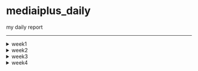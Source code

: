 # mediaiplus_daily
my daily report

******

<details>
<summary>week1</summary>

> <details>
> 
> <summary>20230302</summary>
> 
> ```
> 
> vscode
> DBeaver
> WinSCP
> MongoCompass
> 
> jh.park@mediaiplus.com 
> 123ssk12!
> 
> 메일확인 outlook
> 
> confluence
> 
> 임상시험공부 - 글로벌 임상시험 성공하기
> 
> 인턴십OT 내용정리
> 
> 컴공핵심과목 : 내가 잘하는거->대답잘할수있는거
> 자기소개 : 내가 얼마나 개발을 잘하는지, 얼마나빠르게 성장할수있는지 
> 면접관의 의도?? 편한마음으로 임하자..?
> 
> pw : 0130
> 
> task1 : EudraCT -> CTIS 
> task2 : CRIS result 수집하기
> 
> ```
> 
> </details>
> 
> <details>
> <summary>20230303</summary>
> 
> ```
> 
> 질문할거 -> 구글링 먼저하자
> 1. yml 
> 2. 파서에서 start_date yesterday 주석 이상한것같음
> 3. start_date, saving_start_date difference -> 왜 굳이 따로 두는가 ??
> 
> 
> 폴더 강제삭제 : rm -rf (folder)
> 
> 코드해석하기
> l19 : 파서
> l20 : common에서 logger가져오기 -> common_util로 가보면
> l80 : scraper 정의
> 
> 코드실행하기
> 
> 커맨드 : python scraper_manager.py
> 
> 디폴트값 nih 
> Scraper클래스로 nih 인스턴스 만듬
> _get_model 메소드 실행 -> _handling_date메소드 실행 -> NIHct 모델 리턴함 (클래스로 선언된 모델 임포트해서 갖고옴)
> 
> Namespace(start_date='lastupdatedate', end_date='today', save='no', insert='no', date_parameter=0, cris_start=0, cris_end=None, cris_lang='K', model='nih', email='no')
> 
> cris, mfds -> yaml에서 함
> 
> 핸들링데이터 메소드의 역할 
> 2023-03-01 today 를 아래처럼 변환해줌
> 03/01/2023 03/03/2023
> 
> dao가 뭘까?
> dao
> 
> run 메소드를 이해해보자
> 1. 비교
> 2. 크롤링해옴
> 3. 디비에 트리로 바꿔서 집어넣음
> 
> 
> parser?? : 커맨드라인 인수 파싱하기
> 
> 로컬 디비 만들기 : mysql부터 다시 깔자
> 
> get방식으로 api가져오기 -> 스키마 컴페어 부분부터 다시보기
> 
> ```
> 
> </details>
  
</details>

<!-- week2 -->

<details>
<summary>week2</summary>

> <details>
> <summary>20230306</summary>
> 
> ```
> import ipdb; ipdb.set_trace() 앞으로 디버깅은 이거로 하자
> 로컬에 DB설치하는법을 따로 배워야함...     
> tqdm 이라는 신기한 라이브러리를 배웠음
>   
> api를 통해 정보를 받아올수있다.
> Headers : fakeheaders -> 크롤링시 우회용
> 
> nih 접속하여 회사DB와 비교해보았음. 가장최신화된 자료가 NCT05754515 였는데,
> 회사DB에 contacts 정보가 정확히 입력되어있었음. 
> exact_tree 코드  556~690 
>   
> https://www.clinicaltrials.gov/ct2/home
>   
> ```
> <img
>      src="https://user-images.githubusercontent.com/126745832/223040633-c0b674cc-ac1f-47f8-ab99-f5087f376cc2.png"
>      width=300
>      height=100
> />
> <img
>      src="https://user-images.githubusercontent.com/126745832/223040690-9e20b7f5-e17a-4cf8-a415-63d850956a90.png"
>      width=300
>      height=100
> />
>   
> ```
> 위와 같이 
> /home/jh_park/test/_test/models/nihct/utils/info.py 코드에 적혀진대로 4개가 DB에도 저장된것.
> ```
> <img
>      src="https://user-images.githubusercontent.com/126745832/223041521-9cb969b8-3bbf-43ce-9add-3deb3032159f.png"
>      width=300
>      height=300
> />
> 
> ```
> 각각은 위와 같이 정의됨.
> DB에서 column의 이름임. > RDB cloumn scheme
> 
> compare scheme > crawl data > make tree > insert to DB
>   
> __repr__ : Node만들때(make tree) 사용했음.
> ```
>   
> </details>
> 
> <details>
> <summary>20230307</summary>
> 
> ```
> __str__, __repr__ 차이점 보기
>   
> >>> import datetime
> >>> a = datetime.datetime(2017, 9, 27)
> >>> str(a)
> '2017-09-27 00:00:00'
> >>> repr(a)
> 'datetime.datetime(2017, 9, 27, 0, 0)'
> 
>   
>   
> 크롤링과정 
> 
> NStudiesFound : 업데이트해줘야하는 데이터
> trial/100 만큼 iteration -> full_study_list 채움
> make tree를 이용하여 트리구조로 field_list를 만듬
> 23개의 element를 갖고있음 
> field_list[0] 는 이중리스트형태로 각각의 요소가 그에 해당되는 모듈의 정보를 갖고있음.
> 예시 : [ ['NCT05756881', Node (Level 0) : [struct] IdentificationModule / None // num of child of this node : 5],
>          ['NCT05756868', Node (Level 0) : [struct] IdentificationModule / None // num of child of this node : 5],
>          ['NCT05756855', Node (Level 0) : [struct] IdentificationModule / None // num of child of this node : 6] ... ]
>   
> 이를 바탕으로 rows를 만들면
> 
> [ ['NCT00001971', 'Evaluation of Patients With Liver Disease', 'Evaluation of Patients With Liver Disease', 'National Institutes of Health Clinical Center (CC)', '910214', 'NIH', None, None, None, None, '2023-03-07 10:18:13', '2023-03-07 10:18:13'], 
>   ['NCT00001481', 'The Role of Hormones in Postpartum Mood Disorders', 'An Endocrine Model for Postpartum Mood Disorders', 'National Institutes of Health Clinical Center (CC)', '950097', 'NIH', None, None, None, None, '2023-03-07 10:18:13', '2023-03-07 10:18:13'], 
>   ['NCT00001160', 'Studies on Tumors of the Thyroid', 'Studies on Thyroid Nodules and Thyroid Cancer', 'National Institutes of Health Clinical Center (CC)', '770096', 'NIH', None, None, None, None, '2023-03-07 10:18:13', '2023-03-07 10:18:13'] ... ]  
> 
>   
> cris 데이터 가져오기 
>   
> 그전에 질문
> 
> 1. DB에 중복 데이터가 존재함 
>   https://cris.nih.go.kr/cris/search/detailSearch.do/?seq=14743&search_page=L&search_lang=K
>   https://cris.nih.go.kr/cris/search/detailSearch.do/?seq=15988&search_page=L&search_lang=K
>   -> cris가 버전관리를 안해서 생기는 문제였음. 나중에 최신의 버전 (높은 key)을 유지하자
> 2. PRE20190408-003 ??
>   pre로 key로만 들어갈수있음
> 3. selenium.common.exceptions.WebDriverException: Message: 'chromedriver' executable may have wrong permissions. Please see https://chromedriver.chromium.org/home
>   해결 : 크롬드라이버 깔아서 .env.yml 변
> 4. 링크접속불가 
>   https://cris.nih.go.kr/cris/resultsearch/resultSearch.do/
> 5. 디비에 널값이 있는이유? 
> 
> 
> 크롤링하는법  
>  
> 먼저 갱신일을 기준으로 검색을 함.
>   
> parsing_kor_doc 부터 다시 확인하기. 
>   
>   
> ```
>   
> </details>
> 
> <details>
> <summary>20230308</summary>
> 
> ```
> 
> vscode 단축키
> 
> ctrl + end : 커서 맨끝으로
> shift + end : 선택하면서 행의 맨끝으로
> ctrl + shift + end : 선택하면서 페이지 맨끝으로 
> 
> ctrl + arrow : 커서 단어 단위로 옮기기 
> ctrl + shift + arrow : 단어단위 선택하면서 맨끝으로
> 
> crtl + alt : 다중택
> 
> DB -> mediaiplus -> DB name 'RAW'
> 
> cris : 최신업데이트 부터 오늘날짜로 받아오기 
> 
> 질문
> 1. cris 커맨드 입력받을때 인덱스를 왜입력받는가?
> 
> 2. dev_fe_ctx_cris_ct 테이블의 용도?
> ```
> ```
> git clone 하고 해야하는거 !!!
> 
> 1. .env 
> 2. 크롬드라이버 받기 
> ```
> ```
> CRIS 가장 큰 문제점 : api도없고, 계속해서 사이트가 변경됨 -> 지금만들어도 나중에 cris가 데이터를 게시하는 방법이 달라지면 다시 업로드 해야할 필요가 있음. -> 일단은 현재 버전으로 만들어봐야함.
> 
> 현상황 : cris_ct_result 데이터들 12/16을 마지막으로 업데이트가 안됨.
> 현재(230308 16:06) 기준 연구결과가 등록된 데이터들은 총 551건이 검색되는데, 막상 결과가 등록이 안된경우가 많음
> 
> 결과등록이 안된경우 
> ```
> 
> <img
>      src="https://user-images.githubusercontent.com/126745832/223645866-4067dd5f-441d-4647-95e4-8868149798c0.png"
>      width=300
>      height=300
> />
> <img
>      src="https://user-images.githubusercontent.com/126745832/223645982-f809fdaa-e813-4611-9af6-c2d701a3897c.png"
>      width=300
>      height=300
> />
> 
>   
> ```
> 결과등록이 잘된경우
> ```  
> <img
>      src="https://user-images.githubusercontent.com/126745832/223645598-a3332d69-3451-441b-9550-bf9e7cb93345.png"
>      width=300
>      height=300
> />
> 
> ```
> 내일 확인해봐야하는거 : 3/7 기준 6개가 업데이트됨, 그러나 DB엔 5개만 업데이트됨 (16157 누락) -> 3/7에 정기적으로 스크랩할때, 스크랩하기 전에 5개가 업데이트 된것이고, 나머지 하나는 스크랩 이후 업데이트된 것이었음. 
> 
> 결과 탭에 접속이 가능하다가 안되는 경우는 어떻게 해야할까... -> 업데이트 되는지 알 수가 없음 
>   그럼 전수조사를 해야하는가? -> 경우에 따라 다름 만약 잘못된 데이터를 지우기 위해 결과를 없앤것이라면..?
>   없어진 이유를 알 수 없음.
>   
> ```
> </details>
>
> <details>
> <summary>20230309</summary>
> 
> ```
> 
> study results 존재 -> 연구결과 국문/Eng 보고 크롤링하면 될듯  
> 
> TODO
> 
> 연구결과 탭이 존재하지않음 -> 링크로 접속하면 페이지 존재 (cris_seq=8930) (상세검색 불가, cris_seq으로만 접속가능)
> https://cris.nih.go.kr/cris/resultsearch/resultSearch.do?seq=8930&search_page=L&search_lang=&
> 크롤링 할 때 결과있음으로하면 cris_seq=8930과 같은 데이터는 검색불가 -> 어떻게 크롤링할까
> 
> 상세검색할때 실제 갱신일과, 상세검색에서 검색할때의 저장된 갱신일이 다름. -> KCT0000001
> 
> 현재 크롤링은 상세검색 페이지에서 셀레니움으로 함 -> cris_seq range로 바꾸기?
> 
> 결론!! : 그냥 최종갱신일로 크롤링하자.
> 
> ```
> 
> ```
> study results 형식
> 크게 4가지임
> 1. Participant Flow
> 2. Baseline Characteristics
> 3. Outcome Measures
> 4. Adverse Events
> 
> 
> ct_list를 토대로 ct_result_list를 만들자.
> 
> ct_list 구조 파악하기.
> 
> ct_list는 길이가 업데이트해야하는 데이터의 갯수 만큼 가진 리스트임.
> 예를들어 -start_date=2023-03-01 의 옵션을 준경우, 3월1일부터 오늘날짜(today)까지의 새로 갱신해야할 데이터를 수집하여 저장함
> 이때 ct_list의 각각의 요소가 갱신된 데이터의 정보를 담고있음.
> ```
> ```
> 예를들면 len(ct_list)=3 인경우, 갱신해야할 데이터가 3개가 있는것임.
> 각 데이터의 정보를 dictionary 로 만들어줌 
> 
> ct_list.append({
>             'seq': i,
>             'status': date_list,
>             'content': table_dict,
>             'url': f'{self.base_url}?seq={i}&search_page=L&search_lang={self.language}',
>         })
> 그렇다면 각각의 키에 해당하는 밸류값들을 보자
> ct_list[0]['seq'] = '24303'
> ct_list[0]['status'] = ['등록', '2022/10/25', '2022/12/23', '2023/03/08']
> 
> ct_list[0]['content'] 는 defaultdict 자료형임.
> 
> ct_list[0]['content'].keys() = dict_keys(['1. 연구개요', '2. 임상연구윤리심의', '3. 연구자', '4. 연구현황', '5. 연구비지원기관', '6. 연구책임기관', '7. 연구요약', '8. 연구설계', '9. 대상자선정기준', '10. 결과변수', '11. 연구결과 및 발표', '12. 연구데이터 공유(익명화된 연구대상자 데이터)'])
> 또한 이 key들의 해당하는 value 또한 defaultdict 임
> 
> 예를들면 ct_list[0]['content']['1. 연구개요'] 는 아래와 같이 구성됨. 각각의 key들은 대체로 cris 자료 테이블의 row : contents임
> 
> defaultdict(None, {'CRIS등록번호': 'KCT0008025', '연구고유번호': 'NCC2022-0319', '요약제목': 'MET 또는 EGFR 단백질이 과발현된 전이성 위암의 3차이상 요법으로서의 CKD-702/이리노테칸 1b/2상 임상시험', '연구제목': 'MET 또는 EGFR 단백질이 과발현된 전이성 위암의 3차이상 요법으로서의 CKD-702/이리노테칸 1b/2상 임상시험', '연구약어명': 'CKD-702', '식약처규제연구': '예(Yes)', 'IND/IDE Protocol 여부': '아니오(No)', '타등록시스템 등록여부': '아니오(No)', '임상연구 요양급여적용 신청 여부': '신청 중(Submitted pending)'})
> 
> ct_list[0]['url'] = 'https://cris.nih.go.kr/cris/search/detailSearch.do/?seq=24303&search_page=L&search_lang=K'
> 
> 
> 만약 데이터의 개수가 가변적이라면, 리스트로 만들어줌 -> 하나의 cris_seq가 아니라 여러개의 cris_seq가 있는것, 
> PRIMARY KEY를 하나더잡아줌 즉 예를들어 cris_seq = 24303의 데이터중 연구참여기관이 두개인경우, SRSID라는 PRIMARY KEY를 잡아주는것.
> ```
> <img
> src="https://user-images.githubusercontent.com/126745832/223931817-b00a1bc7-93fc-4871-8ec7-e04dcf821f05.png"
> width=500
> height=50
> />
> 
> ```
> 스키마에대해 일단 모두 rows에 SCHEME[:-2]로 None을 넣어놈
> 
> 오늘의 질문점
> 
> [오후 4:28] 박 진호
> 저 추가적으로 질문드립니다..! cris_ct_result_participant_flow_desc 테이블에서 KCTId = 'KCT0006080' 필터로 검색해보면 cris_seq가 19160, 19735 두개로 나오는데,  https://cris.nih.go.kr/cris/search/listDetail.do여기서 상세검색에서 연구결과를 연구결과 등록으로 두고, CRIS등록번호에 6080을 검색하면 6080데이터가 나와야하는데 안나오더라구요 그래서 이유를 찾아보았습니다.  먼저 연구결과 필터를 미등록으로 바꾸고 6080을 검색하면, 19160페이지가 검색되었습니다. 제 생각엔 CRIS에서 19160의 연구결과를 지우고 갱신을 안해준것 같습니다.  또 추가로 같은 KCTId를 갖는 19735는 연구결과가 있으나 19160에는 없었습니다.  19735는 상태가 임시저장된 데이터라 상세검색 으로는 검색이 안되고, url로는 접속할 수 있더라구요, 19735에는 결과탭이 있지만, 접속은 안되었습니다.https://cris.nih.go.kr/cris/search/detailSearch.do?seq=19735 그래서 제가 생각한점은 데이터베이스에 이러한 결과가 등록되었다가 다시 없어진경우가 추가적으로 존재할수있고, 이러한 데이터들은 CRIS에서 갱신처리를 안해주다보니 저희가 업데이트를 할 수 없다고 판단되는데,  이런경우 현재 데이터베이스에 있는 결과데이터들은 옳은 정보라고 할 수 있는건가요? 만약 그렇지 않다면 현재 데이터들은 지우고 새로운 데이터들로 채워야한다고 생각이되는데.. 제가 생각한점이 맞을까요??아닌경우면 그냥 현재 데이터베이스에 duplicate하는 방식으로 코드를 짜면 되는것일까요?  감사합니다! 
> 
> [오후 4:47] 조용장
> 네, 말씀주신대로가 맞습니다!자세한 설명을 좀 더 미리 드렸으면 고민하실만한 상황이 나오지 않았을텐데 죄송스럽네요..  1.일단 첫번째로 cris_seq는 고유하지만 cris_seq에 상응하는 KCTId는 고유하지 않습니다.이런 문제는 실제로 하나의 임상이 "임시 등록", "반려" 등 "등록"이 되기 전의 형상으로 여러개의 버전이 존재하기 때문인데요. 각 버전은 새로운 cris_seq를 발급 받지만 KCTId는 모두 동일할 수 있습니다. 초기에는 "임시 등록"이나 "반려" 등의 데이터도 의미가 있을 것이라고 판단하여 cris_seq를 기준으로 전체 수집하였습니다. 하지만 그럴 필요가 없다고 판단이 되기도 하였고최종 갱신일을 기준으로 임상시험 문서를 가져와야할 필요성이 대두되면서 cris_seq를 기준으로 데이터를 수집하는 것이 아닌 KCTId를 기준으로 CRIS 데이터를 수집해야 하는 상황이 된거죠. 2.두번째로 말씀주신 6080번과 같이 CRIS에는 등록이되거나 웹 상에 공개되었다가 제거되는 문서들이 있었습니다. 이런 문서들은 추후에 다시 접근하려해도 데이터를 얻을 수 없는 문제점이 발생하구요.  "이런 데이터를 두고 저희는 DB상에서 제거하기 보다는 가지고 있는 편이 더 저희 서비스를 가치있게 만들어 줄거라고 판단하고 있기는 합니다."  그 문서의 등록 취소 요인이 무엇인지는 알 수 없으나 특정 기업에서 어떤 종류의 질병에 대해 어떤 시도를 하려했다..는 정보는 중요할 것 같아서요. 게다가 저희 DB 설계상 제거된 문서에 대한 검출은 전수조사를 하는 수 밖에 없기도 하구요..  따라서 결론은 같은 KCTId에 대해서는 값을 replace하면 될 것 같습니다. 그리고 과거에 존재하였다가 현재에 존재하지 않는 문서에 대해서는 제거하지 않구요. 다만 추후에 동일한 KCTId 임상시험에 대해서 언제 어떻게 업데이트 되었는지 히스토리를 버전별로 가지고 있을 계획은 있습니다. 깃헙에도 이슈 사항으로 올려 놓기는 했어요.
> 
> [오후 4:48] 조용장 
> 글이다 보니 아무래도 제가 조금 이해하기 어렵게 작성해 놓은 내용이 있을 수도 있을 것 같기는해요... 조금 헷갈리시면 다음주에 다시 이야기 나누시죠~
> 
> ```
> </details>
> <details>
> <summary>20230310</summary>  
> 
> ```
> 결과 데이터들의 스터럭쳐가 매우 상이함 => 일반화 할 방법을 생각해보자
> 
> get result cris id 수정 : 
> 
> 다음을 추가함 :
> from selenium.webdriver.support.ui import Select
> Select(self.driver.find_element(By.XPATH, '//*[@id="results_yn"]')).select_by_value("Y")
> 
> 위 코드의 의미는 연구결과가 등록된 문서만 검색하겠다 라는 필터를 설정해준다는 의미임.
> 
> result들의 url을 보려고했는데, 몇개이상의 페이지를 로드하다보니 이런에러가 나는듯 -> 다음주에 다시 확인하기
> stale element reference: element is not attached to the page document
> 
> ```
> 
> </details>
</details>

<!-- week3 -->

<details>

<summary>week3</summary>

> <details>
> 
> <summary>20230313</summary>
>   
> ```
> 연구결과 등록으로 검색 -> 1. 에러페이지가 나오는지 확인 -> 에러나면 그대로 리턴
> 2. 페이지에 접속을 해도, 실제 데이터가 없을수있음.
> 3. 국문/영문으로 할지, 각각 페이지에서 크롤링 할지 정하기 -> 물어봐야 할듯 근데 KCT0008257 를 보면 각각 따로 하는게 좋을듯함.
>  
> 
> 현재 발생한 문제점 : 
> 1. 로딩되는 시간을 줘야 에러가 안남
> 2. 검색되는 데이터의 개수가 다름 -> 
>     연구결과 등록된 데이터들을 볼때, start date를 비워둔 데이터의 개수와 2010-01-01, 즉 cris홈페이지에서 제공하는 초기값을 주면 데이터 개수값이 달라짐.
>     
> 
> html구조
> 연구정보, 연구결과 상이함
> main div -> print div 
> 내일 물어볼거 : date_list는 필요없는건가?
>   
>   
>   
> 결과구조분석
> 1. Participant Flow
> 모집상세설명
> 배정 전 상세설명
> -> 고정적인 두개의 행!!
> 그다음 기간이나옴 -> 주로 기간은 한개존재함.
> 
> 
> 크롤링 과정
> 만약 K인경우, E인경우 나눠서
> 각각 parsing_result_kor_doc(resp), parsing_result_eng_doc(resp) 을 호출함.
> 
> ```
> 
> </details>
>   
> <details>
> 
> <summary>20230314</summary>
>   
> ```
> 연구결과 등록으로 검색 -> 1. 에러페이지가 나오는지 확인 -> 에러나면 그대로 리턴
> 2. 페이지에 접속을 해도, 실제 데이터가 없을수있음.
> 3. 국문/영문으로 할지, 각각 페이지에서 크롤링 할지 정하기 -> 물어봐야 할듯 근데 KCT0008257 를 보면 각각 따로 하는게 좋을듯함.
> 
> study details/study results를 크롤링해와야함 -> 먼저 검색조건에 맞는 날짜에 갱신된 데이터에 한해서 크롤링 그 후 결과가 등록된 데이터를 크롤링
> get max update 는, study details를 크롤링할때 받아와지므로 자동으로 업데이트됨.
>   결과 등록된 데이터는 없는 경우가 많음
>   
>   표안에 표 : 하나의 tr내에 두개의 th
>   원래대로라면 [[th],[td]] 이지만 th가 두개라면 [[th,th],[td]]가 됨
>   td내에 pre가 되어있을수도있다... -> ().text 사용하면 똑같이나옴
>   
>   먼저 results를 크게 4개로 분리, 그 후 각각을 다시 테이블로 분리, 그러면 그 각각의 테이블들은 tr을 갖는다.
>   각 tr을 th_list, td_list로 분리한다. 그후 [th_list, td_list]로 만들어 캡션과함께 테이블딕셔너리에 해당하는 value에 append해준다.
>   
>   tr,td를 분리할때, colspan rowspan을 잘 보자 -> 
>   rowspan = 2 의 의미? 두개의 행을 차지함.
>   colspan = 2 의 의미? 두개의 열을 차지함 즉 세분화된 데이터가 있는경우, colspan, rowspan이 사용
>   
>   코드에 주석으로 남겨둠.
>   
>   
>   Participant Flow 구조 >>>
>   하나의 시퀀스에 여러개의 피리어드
>   각각 피리어드 내에는 여러개의 암그룹이 있을 수 있음 
>   
>   현재 Participant Flow 관련 메소드:
>   cris_ct_result_participant_flow_desc -> 수정필요 x
>   cris_ct_result_participant_flow_list_desc -> 하나의 시퀀스에 여러개의 피리어드를 PFSId로 구분해서 넣어놈. 스키마는 단위, 코멘트
>   cris_ct_result_participant_flow_arm_group -> 암그룹당 정보, 탈락관련정보누락됨
>   cris_ct_result_participant_flow_arm_group_research_step -> 마일스톤은 암그룹당 없을수도있거나 여러개임
>   
>   -> 탈락관련데이터가 아예 없다!
>   
>   
>   
>   
>   
> api로 받아오기????
> ```
> 
> </details>
> 
> <details>
> <summary>20230315</summary>
> 
> ```
> 
> scraper를 fork해봄
> git명령어에 익숙해져가고 있음. 처음으로 clone, fork, ... 등등을 해보았고, git을 사용한 협업이 필수적임을 깨닫게 되었음.
> 
> 추가로 parser를 업데이트하는 커밋을 해봄.
> 
> 현재 PF데이터에 탈락사유가 없어서, 추가적인 테이블을 만들어줌.
> 
> 
> ```
>     
> </details>
> 
> <details>
> <summary>20230316</summary>
> 
> ```
> ct_result_list : 딕셔너리, key로 'Participant Flow', 'Baseline Characteristics', 'Outcome Measure', 'Adverse Events' 를 가짐
>   
> PF구조 파악하기
> result_dict['Participant Flow'].keys() = dict_keys(['모집상세설명', '배정 전 상세설명', 'Participant Flow List'])
>   
> result_dict['Participant Flow']['Participant Flow List'] 의 길이는 Period의 갯수를 의미함 
> 하나의 피리어드 내부에는, 여러개의 암그룹이 있을수 있음. -> 암그룹 리스트가 필요함
> result_dict['Participant Flow']['Participant Flow List'][0].keys() = dict_keys(['기간명', 'Arm Group List', '단위'])
>   
>   첫번째 암그룹의 데이터를 보자.
>   result_dict['Participant Flow']['Participant Flow List'][0]['Arm Group List'][0].keys() = 
>   dict_keys(['중재 / 관찰군명', '중재 / 관찰군 상세내용', '연구시작', 'Important Study Step List', '연구완료', '탈락', 'Fail Reason List'])
> 
>   암그룹 내부에는, 여러개의 마일스톤 데이터와 탈락사유가 있을수 있음.
>   첫번쨰 피리어드 내부의 첫번째 암그룹의 첫번째 마일스톤을 보자.
>   result_dict['Participant Flow']['Participant Flow List'][0]['Arm Group List'][0]['Important Study Step List'][0]
> {'중요연구단계': '시험약 또는 위약 복용', '중요연구단계 결과': '9'}
>   마일스톤 리스트의 요소는 딕셔너리의 형태로 되어있음 -> 탈락사유 리스트또한 같은 구조의 딕셔너리임.
>   
>   BC구조 파악하기
>   
>   먼저 첫번째 테이블은 고정적임
>   다음 테이블은, 나이 테이블 -> 나이는 범주형, 연속형, 그외속성으로 나뉘고 3개가 다 있거나 하나만 있을 수 있음.
>   그러므로 나오는대로 다만듬
>   total_dict['Arm Group List'][i] 에는 딕셔너리가 들어감. 각 딕셔너리의 키가 td가없는 데이터의 th, 즉 타이틀이됨.
>   
>   나이 그 외 특성 아웃라이어 : 
>   https://cris.nih.go.kr/cris/resultsearch/resultSearch.do/?seq=24196&search_page=L&search_lang=K
>   지역
>   https://cris.nih.go.kr/cris/resultsearch/resultSearch.do/?seq=6904&search_page=L&search_lang=K
>   
>   result_dict['Baseline Characteristics']['Arm Group List'][0].keys() = 
> dict_keys(['중재 / 관찰군명', '중재 / 관찰군 상세내용', '전체분석 대상수', '나이, 연속형 Dict', '성별 : 여성, 남성 Dict', '등록지역 Dict', 'Study Specific Measure List'])
>   
>   result_dict['Baseline Characteristics'].keys()
> dict_keys(['Arm Group List', 'Total', '분석단위', '전체분석 대상설명', '나이, 연속형 Dict', '성별 : 여성, 남성 Dict', '등록지역 Dict', 'Study Specific Measure List'])
> ```
> 
> </details>
> 
> <details>
> <summary>20230317</summary>
> 
> ```
> 
> ctrl + u : 리눅스 커맨드 삭제
> 
> 디비에 넣는 메소드
>   주요 아이디어 : 암그룹마다 공통데이터인지, 차이가나는지에 따라 테이블 분리
>   
> cris_ct_result_baseline_chc_desc : 첫번째 테이블의 모든 암그룹의 공통 데이터만
>   
> cris_ct_result_baseline_chc_age_categorical : 나이 범주형이 존재할때, 암그룹의 공통 데이터
> cris_ct_result_baseline_chc_age_continuous : 나이 연속형이 존재할때, 암그룹의 공통 데이터
> cris_ct_result_baseline_chc_age_other : 나이 그 외 특성이 존재할때, 암그룹의 공통 데이터
> 
> cris_ct_result_baseline_chc_gender : 성별 여성남성이 존재할때, 암그룹의 공통 데이터
> cris_ct_result_baseline_chc_gender_other : 성별 그 외 특성 존재할때, 암그룹의 공통 데이터
>   
> cris_ct_result_baseline_chc_enrollment_region : 등록지역, 공통데이터 
>   
> cris_ct_result_baseline_chc_other_specific : 그 외 특성, 같은 시퀀스에 대해 여러개의 OSSId가 있을 수 있다.
> OSSId를 사용함 (Other specific study Id)
>   
> 이제부턴 AGTId (Arm Group Title Id)를 암그룹 수에 따라 가질수 있음
> cris_ct_result_baseline_chc_arm : 첫번째 테이블 각각 암그룹 데이터 AGTId를 사용함
>   
> cris_ct_result_baseline_chc_arm_age_categorical : 나이 범주형 데이터, 암그룹마다 저장
> 
> 나이 연속형 데이터
> cris_ct_result_baseline_chc_arm_age_continuous_measure_type
> cris_ct_result_baseline_chc_arm_age_continuous_dispersion
>   -> 현재 테이블에 측정치 종류 분산도 측정을 따로 저장중인데, 한번에 저장하는거로 바꾸고, 
>   그 후 나이 연속형말고도 측정치 종류, 분산도 측정이 나올수있으므 만들어줘야함.
> 
> cris_ct_result_baseline_chc_arm_age_other_category : 한 시퀀스내에 여러개의 AGTId, 각각 AGTId당 AOCId가 할당될수있음.
> AOCId(Age other category Id)가 범주명의 갯수가됨.
>   
> cris_ct_result_baseline_chc_arm_age_other_category_result : 각 AOCId 에 ACRId할당.
>   연습용으로 좋은 seq : 13913
>   
> cris_ct_result_baseline_chc_arm_other_sp_category : 암그룹 -> 그외특성리스트 -> 범주명 리스트
> ```
> 
> </details>
</details>
  
<!--   week4 -->
  
<details>

<summary>week4</summary>
<details>

<summary>20230320</summary>

```

분산도&측정치 수정 :
  cris_ct_result_baseline_chc_arm_age_continuous_measurements
  cris_ct_result_baseline_chc_arm_age_other_category_measurements
  cris_ct_result_baseline_chc_arm_gender_other_category_measurements
  
  RAW -> REFINE 으로 옮기기
  중요한 부분 : DB테이블이 변경되면, REFINE에 들어갈 데이터들도 바뀌어야하므로, 따로 코드를 수정해야함.
  
  OM 분석하기
  
  결과변수의 갯수에 따라, 테이블의 갯수가 다름.
  테이블 형식은, 결과변수 - 암그룹 정보 - data table 로 되어있음.
  
  ct_result_list[i]['content']['Outcome Measure']['Outcome Measure List'][0] -> 0번째 OM, keys() 는
  dict_keys(['결과변수종류', '평가항목', '평가항목 상세설명', '평가시기', '통계분석', 'Arm Group List', '전체분석단위', '전체분석 대상설명', '측정단위']) 가 존재하고, Arm Group List를 제외하고 모두 공통항목임.
  
  기존의 방식에서 수정한부분 : 구조적으로는 없으나, 코드상오류가 하나 있었음
  
  나중에 다뤄야할 이슈 : 페이지 10개 넘어가면안됨.
  
  AE 분석하기
  
  첫번째 테이블 고정
  두번째 테이블은, 암그룹의 갯수만큼 column을 가짐. -> 행은 고정
  All cause mortality - 발생대상수, 연구대상수 고정
  Serious Adverse events - 발생대상수, 연구대상수, 이상반응 보고 횟수 고정


```

</details>

<details>

<summary>20230321</summary>

```

현재문제점 
  Other (Not Including Serious) Adverse Events 에서 
  발생빈도보고기준 탭이 있으면, 데이터가 한칸씩 밀려남
  
  Serious Adverse Events 에서
  Term, Total 아래 데이터는 무의미한 데이터로 취급함 -> 일단 유지 하기
  
  

```

</details>
  
<details>

<summary>20230322</summary>

```

cris api로 받아오기 : 페이지 설정을 해줘야함(데이터가 20개를 넘어가면 1페이지만으로 안끝남)
  
  

```

</details>
  
</details>
</details>



